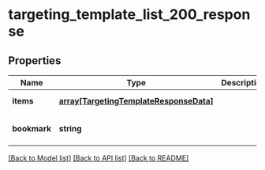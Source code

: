 # targeting_template_list_200_response

## Properties
Name | Type | Description | Notes
------------ | ------------- | ------------- | -------------
**items** | [**array[TargetingTemplateResponseData]**](TargetingTemplateResponseData.md) |  | [default to null]
**bookmark** | **string** |  | [optional] [default to null]

[[Back to Model list]](../README.md#documentation-for-models) [[Back to API list]](../README.md#documentation-for-api-endpoints) [[Back to README]](../README.md)


